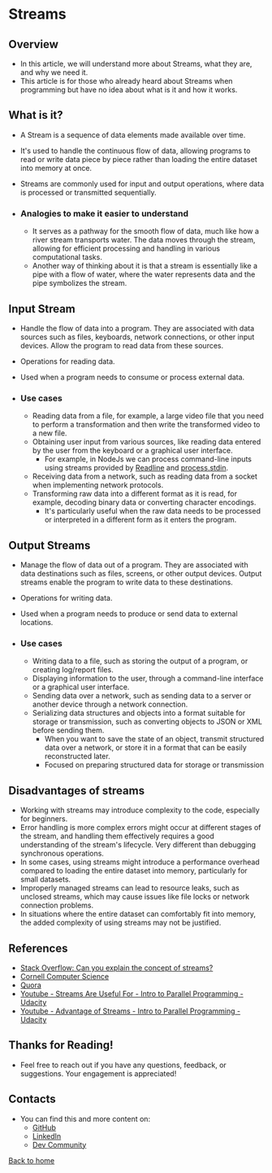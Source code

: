 # Streams

## Overview

- In this article, we will understand more about Streams, what they are, and why we need it.
- This article is for those who already heard about Streams when programming but have no idea about what is it and how it works.

## What is it?

- A Stream is a sequence of data elements made available over time.
- It's used to handle the continuous flow of data, allowing programs to read or write data piece by piece rather than loading the entire dataset into memory at once.
- Streams are commonly used for input and output operations, where data is processed or transmitted sequentially.

- ### Analogies to make it easier to understand

  - It serves as a pathway for the smooth flow of data, much like how a river stream transports water. The data moves through the stream, allowing for efficient processing and handling in various computational tasks.
  - Another way of thinking about it is that a stream is essentially like a pipe with a flow of water, where the water represents data and the pipe symbolizes the stream.

## Input Stream

- Handle the flow of data into a program. They are associated with data sources such as files, keyboards, network connections, or other input devices. Allow the program to read data from these sources.
- Operations for reading data.
- Used when a program needs to consume or process external data.

- ### Use cases

  - Reading data from a file, for example, a large video file that you need to perform a transformation and then write the transformed video to a new file.
  - Obtaining user input from various sources, like reading data entered by the user from the keyboard or a graphical user interface.
    - For example, in NodeJs we can process command-line inputs using streams provided by [Readline](https://nodejs.org/api/readline.html#class-interfaceconstructor) and [process.stdin](https://nodejs.org/api/process.html#processstdin).
  - Receiving data from a network, such as reading data from a socket when implementing network protocols.
  - Transforming raw data into a different format as it is read, for example, decoding binary data or converting character encodings.
    - It's particularly useful when the raw data needs to be processed or interpreted in a different form as it enters the program.

## Output Streams

- Manage the flow of data out of a program. They are associated with data destinations such as files, screens, or other output devices. Output streams enable the program to write data to these destinations.
- Operations for writing data.
- Used when a program needs to produce or send data to external locations.

- ### Use cases

  - Writing data to a file, such as storing the output of a program, or creating log/report files.
  - Displaying information to the user, through a command-line interface or a graphical user interface.
  - Sending data over a network, such as sending data to a server or another device through a network connection.
  - Serializing data structures and objects into a format suitable for storage or transmission, such as converting objects to JSON or XML before sending them.
    - When you want to save the state of an object, transmit structured data over a network, or store it in a format that can be easily reconstructed later.
    - Focused on preparing structured data for storage or transmission

## Disadvantages of streams

- Working with streams may introduce complexity to the code, especially for beginners.
- Error handling is more complex errors might occur at different stages of the stream, and handling them effectively requires a good understanding of the stream's lifecycle. Very different than debugging synchronous operations.
- In some cases, using streams might introduce a performance overhead compared to loading the entire dataset into memory, particularly for small datasets.
- Improperly managed streams can lead to resource leaks, such as unclosed streams, which may cause issues like file locks or network connection problems.
- In situations where the entire dataset can comfortably fit into memory, the added complexity of using streams may not be justified.

## References

- [Stack Overflow: Can you explain the concept of streams?](https://stackoverflow.com/questions/507747/can-you-explain-the-concept-of-streams)
- [Cornell Computer Science](https://www.cs.cornell.edu/courses/cs312/2006sp/lectures/lec24.html)
- [Quora](https://www.quora.com/What-are-streams-in-programming)
- [Youtube - Streams Are Useful For - Intro to Parallel Programming - Udacity](https://www.youtube.com/watch?v=wYSNqRIoFrI)
- [Youtube - Advantage of Streams - Intro to Parallel Programming - Udacity](https://www.youtube.com/watch?v=sVMvohsYCQI)

## Thanks for Reading!

- Feel free to reach out if you have any questions, feedback, or suggestions. Your engagement is appreciated!

## Contacts

- You can find this and more content on:
  - [GitHub](https://github.com/godinhojoao)
  - [LinkedIn](https://www.linkedin.com/in/joaogodinhoo/)
  - [Dev Community](https://dev.to/godinhojoao)

[Back to home](/readme.md)
